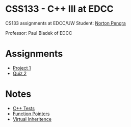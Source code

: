 # CSS133 - C++ III at EDCC
CS133 assignments at EDCC/UW Student: [Norton Pengra](http://linkedin.com/in/nortonpengra)

Professor: Paul Bladek of EDCC

# Assignments

- [Project 1](https://github.com/qwergram/CS133Assignment/blob/master/Notes/Project1.md)
- [Quiz 2](https://github.com/qwergram/CS133Assignment/blob/master/Notes/quiz2.md)

# Notes

- [C++ Tests](https://github.com/qwergram/CS133Assignment/blob/master/Notes/Testing.md)
- [Function Pointers](https://github.com/qwergram/CS133Assignment/blob/master/Notes/FunctionAddressExample.md)
- [Virtual Inheritence](https://github.com/qwergram/CS133Assignment/blob/master/Notes/VirtualInheritance.md)